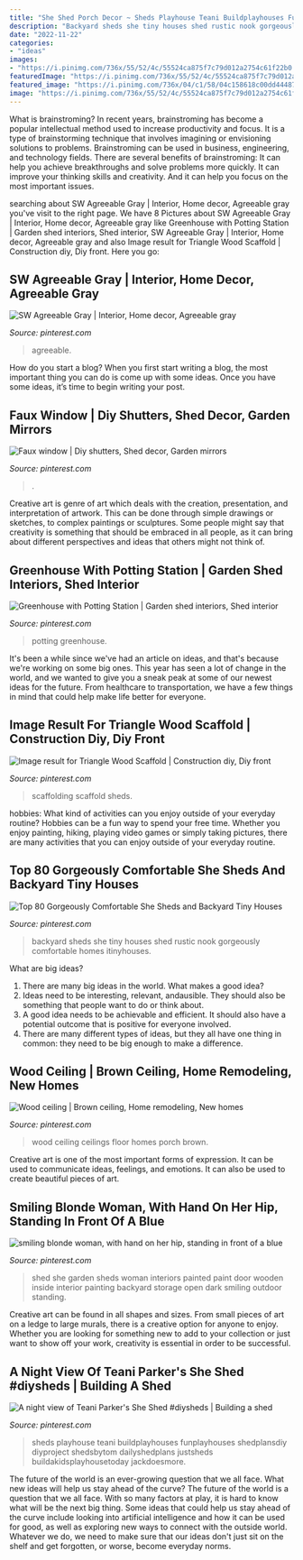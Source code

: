 ```yaml
---
title: "She Shed Porch Decor ~ Sheds Playhouse Teani Buildplayhouses Funplayhouses Shedplansdiy Diyproject Shedsbytom Dailyshedplans Justsheds Buildakidsplayhousetoday Jackdoesmore"
description: "Backyard sheds she tiny houses shed rustic nook gorgeously comfortable homes itinyhouses"
date: "2022-11-22"
categories:
- "ideas"
images:
- "https://i.pinimg.com/736x/55/52/4c/55524ca875f7c79d012a2754c61f22b0.jpg"
featuredImage: "https://i.pinimg.com/736x/55/52/4c/55524ca875f7c79d012a2754c61f22b0.jpg"
featured_image: "https://i.pinimg.com/736x/04/c1/58/04c158618c00dd4448777f96fd62b87c.jpg"
image: "https://i.pinimg.com/736x/55/52/4c/55524ca875f7c79d012a2754c61f22b0.jpg"
---
```



What is brainstroming?
In recent years, brainstroming has become a popular intellectual method used to increase productivity and focus. It is a type of brainstorming technique that involves imagining or envisioning solutions to problems. Brainstroming can be used in business, engineering, and technology fields.
There are several benefits of brainstroming: It can help you achieve breakthroughs and solve problems more quickly. It can improve your thinking skills and creativity. And it can help you focus on the most important issues.

	

		
searching about SW Agreeable Gray | Interior, Home decor, Agreeable gray you've visit to the right page. We have 8 Pictures about SW Agreeable Gray | Interior, Home decor, Agreeable gray like Greenhouse with Potting Station | Garden shed interiors, Shed interior, SW Agreeable Gray | Interior, Home decor, Agreeable gray and also Image result for Triangle Wood Scaffold | Construction diy, Diy front. Here you go:
		
    
## SW Agreeable Gray | Interior, Home Decor, Agreeable Gray

<img loading=lazy src="https://i.pinimg.com/736x/04/c1/58/04c158618c00dd4448777f96fd62b87c.jpg" onerror="this.onerror=null;this.src='https://tse3.mm.bing.net/th?id=OIP.UG23Q1OsWwfC7aQhua6ekAHaJ4&amp;pid=15.1';" alt="SW Agreeable Gray | Interior, Home decor, Agreeable gray">

_Source: pinterest.com_

>agreeable. 

	

How do you start a blog?
When you first start writing a blog, the most important thing you can do is come up with some ideas. Once you have some ideas, it’s time to begin writing your post.

    
## Faux Window | Diy Shutters, Shed Decor, Garden Mirrors

<img loading=lazy src="https://i.pinimg.com/736x/a3/3f/5c/a33f5ce4181ef44a02fbebb8fff1a7d0.jpg" onerror="this.onerror=null;this.src='https://tse4.mm.bing.net/th?id=OIP.c60M01s5CH9VRNWfW6X6ggHaLG&amp;pid=15.1';" alt="Faux window | Diy shutters, Shed decor, Garden mirrors">

_Source: pinterest.com_

>. 

	

Creative art is genre of art which deals with the creation, presentation, and interpretation of artwork. This can be done through simple drawings or sketches, to complex paintings or sculptures. Some people might say that creativity is something that should be embraced in all people, as it can bring about different perspectives and ideas that others might not think of.

    
## Greenhouse With Potting Station | Garden Shed Interiors, Shed Interior

<img loading=lazy src="https://i.pinimg.com/736x/a9/d7/d9/a9d7d9e955e043bd3ce140b46a9e3eed.jpg" onerror="this.onerror=null;this.src='https://tse3.mm.bing.net/th?id=OIP.Cmz5355GnMvDU94KxnvZ1AHaJ4&amp;pid=15.1';" alt="Greenhouse with Potting Station | Garden shed interiors, Shed interior">

_Source: pinterest.com_

>potting greenhouse. 

	

It's been a while since we've had an article on ideas, and that's because we're working on some big ones. This year has seen a lot of change in the world, and we wanted to give you a sneak peak at some of our newest ideas for the future. From healthcare to transportation, we have a few things in mind that could help make life better for everyone.

    
## Image Result For Triangle Wood Scaffold | Construction Diy, Diy Front

<img loading=lazy src="https://i.pinimg.com/736x/bc/24/b0/bc24b008f2cea1c291cf09f9d2e40417.jpg" onerror="this.onerror=null;this.src='https://tse2.mm.bing.net/th?id=OIP.4Kv6OOTT2V1id-MExovTfAHaJ4&amp;pid=15.1';" alt="Image result for Triangle Wood Scaffold | Construction diy, Diy front">

_Source: pinterest.com_

>scaffolding scaffold sheds. 

	

hobbies: What kind of activities can you enjoy outside of your everyday routine?
Hobbies can be a fun way to spend your free time. Whether you enjoy painting, hiking, playing video games or simply taking pictures, there are many activities that you can enjoy outside of your everyday routine.

    
## Top 80 Gorgeously Comfortable She Sheds And Backyard Tiny Houses

<img loading=lazy src="https://i.pinimg.com/736x/55/52/4c/55524ca875f7c79d012a2754c61f22b0.jpg" onerror="this.onerror=null;this.src='https://tse4.mm.bing.net/th?id=OIP.FEH1pZOPuPIKhao3FW_qlwHaMw&amp;pid=15.1';" alt="Top 80 Gorgeously Comfortable She Sheds and Backyard Tiny Houses">

_Source: pinterest.com_

>backyard sheds she tiny houses shed rustic nook gorgeously comfortable homes itinyhouses. 

	

What are big ideas?
1. There are many big ideas in the world. What makes a good idea?
2. Ideas need to be interesting, relevant, andausible. They should also be something that people want to do or think about.
3. A good idea needs to be achievable and efficient. It should also have a potential outcome that is positive for everyone involved.
4. There are many different types of ideas, but they all have one thing in common: they need to be big enough to make a difference.

    
## Wood Ceiling | Brown Ceiling, Home Remodeling, New Homes

<img loading=lazy src="https://i.pinimg.com/736x/31/04/53/310453e848c42196d240e701be0c3112--wood-ceilings-basement-ideas.jpg" onerror="this.onerror=null;this.src='https://tse2.mm.bing.net/th?id=OIP.o_sLXdNTYjsOLoeEFfPyLADhEs&amp;pid=15.1';" alt="Wood ceiling | Brown ceiling, Home remodeling, New homes">

_Source: pinterest.com_

>wood ceiling ceilings floor homes porch brown. 

	

Creative art is one of the most important forms of expression. It can be used to communicate ideas, feelings, and emotions. It can also be used to create beautiful pieces of art.

    
## Smiling Blonde Woman, With Hand On Her Hip, Standing In Front Of A Blue

<img loading=lazy src="https://i.pinimg.com/736x/fd/99/e1/fd99e1b0b5ee1f8c464346cca6d49cf2.jpg" onerror="this.onerror=null;this.src='https://tse1.mm.bing.net/th?id=OIP.qQYdgLa0iZfnTWfqWaBmvQHaLE&amp;pid=15.1';" alt="smiling blonde woman, with hand on her hip, standing in front of a blue">

_Source: pinterest.com_

>shed she garden sheds woman interiors painted paint door wooden inside interior painting backyard storage open dark smiling outdoor standing. 

	

Creative art can be found in all shapes and sizes. From small pieces of art on a ledge to large murals, there is a creative option for anyone to enjoy. Whether you are looking for something new to add to your collection or just want to show off your work, creativity is essential in order to be successful.

    
## A Night View Of Teani Parker&#039;s She Shed #diysheds | Building A Shed

<img loading=lazy src="https://i.pinimg.com/736x/7e/4d/f4/7e4df43bd9d6eadda666b26c4665f26d.jpg" onerror="this.onerror=null;this.src='https://tse1.mm.bing.net/th?id=OIP.FAP7b2fjPBua_075YnfI-QHaJ4&amp;pid=15.1';" alt="A night view of Teani Parker&#039;s She Shed #diysheds | Building a shed">

_Source: pinterest.com_

>sheds playhouse teani buildplayhouses funplayhouses shedplansdiy diyproject shedsbytom dailyshedplans justsheds buildakidsplayhousetoday jackdoesmore. 

	

The future of the world is an ever-growing question that we all face. What new ideas will help us stay ahead of the curve?
The future of the world is a question that we all face. With so many factors at play, it is hard to know what will be the next big thing. Some ideas that could help us stay ahead of the curve include looking into artificial intelligence and how it can be used for good, as well as exploring new ways to connect with the outside world. Whatever we do, we need to make sure that our ideas don't just sit on the shelf and get forgotten, or worse, become everyday norms.

